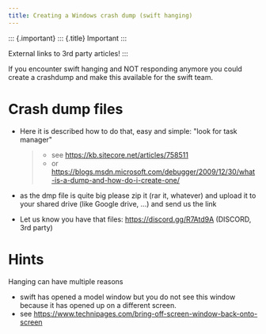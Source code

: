 ```yaml
---
title: Creating a Windows crash dump (swift hanging)
---
```


::: {.important}
::: {.title}
Important
:::

External links to 3rd party articles!
:::

If you encounter swift hanging and NOT responding anymore you could
create a crashdump and make this available for the swift team.

Crash dump files
================

-   Here it is described how to do that, easy and simple: \"look for
    task manager\"

    > -   see <https://kb.sitecore.net/articles/758511>
    > -   or
    >     <https://blogs.msdn.microsoft.com/debugger/2009/12/30/what-is-a-dump-and-how-do-i-create-one/>

-   as the dmp file is quite big please zip it (rar it, whatever) and
    upload it to your shared drive (like Google drive, \...) and send us
    the link

-   Let us know you have that files: <https://discord.gg/R7Atd9A>
    (DISCORD, 3rd party)

Hints
=====

Hanging can have multiple reasons

-   swift has opened a model window but you do not see this window
    because it has opened up on a different screen.
-   see
    <https://www.technipages.com/bring-off-screen-window-back-onto-screen>
